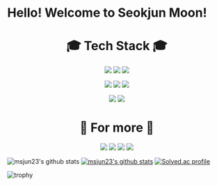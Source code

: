 <!--
**msjun23/msjun23** is a ✨ _special_ ✨ repository because its `README.md` (this file) appears on your GitHub profile.

Here are some ideas to get you started:

- 🔭 I’m currently working on ...
- 🌱 I’m currently learning ...
- 👯 I’m looking to collaborate on ...
- 🤔 I’m looking for help with ...
- 💬 Ask me about ...
- 📫 How to reach me: ...
- 😄 Pronouns: ...
- ⚡ Fun fact: ...
-->

# Hello! Welcome to Seokjun Moon!

<div align="center">
    <h1>🎓 Tech Stack 🎓</h1>

<img src="https://img.shields.io/badge/Window-0078D6?style=flat-square&logo=Windows&logoColor=white"/></a>
<img src="https://img.shields.io/badge/Linux-FCC624?style=flat-square&logo=Linux&logoColor=black"/></a>
<img src="https://img.shields.io/badge/Ubuntu-E95420?style=flat-square&logo=Ubuntu&logoColor=white"/></a>

<img src="https://img.shields.io/badge/C-A8B9CC?style=flat-square&logo=C&logoColor=white"/></a>
<img src="https://img.shields.io/badge/C++-00599C?style=flat-square&logo=Cplusplus&logoColor=white"/></a>
<img src="https://img.shields.io/badge/Python-3776AB?style=flat-square&logo=Python&logoColor=white"/></a>

<img src="https://img.shields.io/badge/ROS-22314E?style=flat-square&logo=ROS&logoColor=white"/></a>
<img src="https://img.shields.io/badge/TensorFlow-FF6F00?style=flat-square&logo=TensorFlow&logoColor=white"/></a>
</div>

<div align="center">
    <h1>🔎 For more 🔎</h1>

<a href="https://msjun23.github.io/" target="_blank"><img src="https://img.shields.io/badge/GitHub-181717?style=flat-square&logo=GitHub&logoColor=white"/></a>
<a href="https://www.linkedin.com/in/msjun/" target="_blank"><img src="https://img.shields.io/badge/LinkedIn-0A66C2?style=flat-square&logo=LinkedIn&logoColor=white"/></a>
<a href="https://www.facebook.com/profile.php?id=100006414213953" target="_blank"><img src="https://img.shields.io/badge/Facebook-1877F2?style=flat-square&logo=Facebook&logoColor=white"/></a>
<a href="https://www.instagram.com/msjun_23/" target="_blank"><img src="https://img.shields.io/badge/Instagram-E4405F?style=flat-square&logo=Instagram&logoColor=white"/></a>
</div>

<!-- <a href="버튼을 눌렀을 때 이동할 링크" target="_blank"><img src="https://img.shields.io/badge/뱃지레이블-배경색?style=flat-square&logo=로고&logoColor=white"/></a>
<img src="https://img.shields.io/badge/쓰고자하는_텍스트-컬러코드?style=flat-square&logo=simpleicons에서_아이콘이름&logoColor=white"/></a> -->

![msjun23's github stats](https://github-readme-stats.vercel.app/api?username=msjun23&show_icons=true)
[![msjun23's github stats](https://github-readme-stats.vercel.app/api/top-langs/?username=msjun23&show_icons=true&hide_border=true&title_color=004386&icon_color=004386&layout=compact)](https://github.com/msjun23)
[![Solved.ac profile](http://mazassumnida.wtf/api/v2/generate_badge?boj=msjun23)](https://solved.ac/msjun23)

![trophy](https://github-profile-trophy.vercel.app/?username=msjun23)
